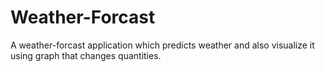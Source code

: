 # Weather-Forcast
A weather-forcast application which predicts weather and also visualize it using graph that changes quantities.
